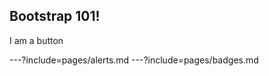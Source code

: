 <h2>Bootstrap 101!</h2>

<div
  onclick="
    $($('#theme').attr('disabled','disabled')[0].previousElementSibling)
    .attr('href','https://rawcdn.githack.com/freakinhuge/bootstrap-101/fe16b7b3ae2b373980cac74fea58b5dc4777a6a3/css/reveal.css');
  "
  class="btn btn-primary"
>I am a button</div>

---?include=pages/alerts.md
---?include=pages/badges.md
